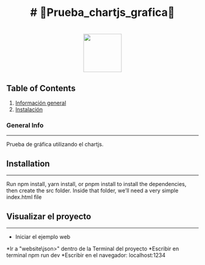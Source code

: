 <h1 align="center"># 📱Prueba_chartjs_grafica📱</h1>

<h1 align="center"><img src="![descarga](https://github.com/Madkodevian/prueba_chartjs_grafica/assets/56256350/dcfaaabc-148b-4582-b0e9-ed74f860bd54)" width="100"></h1>

## Table of Contents
1. [Información general](#info)
3. [Instalación](#instalación)

### General Info
***
Prueba de gráfica utilizando el chartjs.

## Installation
***
Run npm install, yarn install, or pnpm install to install the dependencies, then create the src folder. Inside that folder, we’ll need a very simple index.html file

## Visualizar el proyecto
***

* Iniciar el ejemplo web
<p>
  *Ir a "website\json>" dentro de la Terminal del proyecto
  *Escribir en terminal npm run dev
  *Escribir en el navegador: localhost:1234</p>
